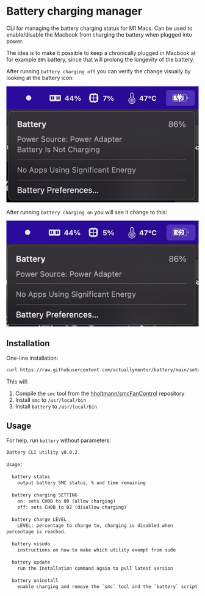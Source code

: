# Battery charging manager

CLI for managing the battery charging status for M1 Macs. Can be used to enable/disable the Macbook from charging the battery when plugged into power.

The idea is to make it possible to keep a chronically plugged in Macbook at for example `80%` battery, since that will prolong the longevity of the battery.

After running `battery charging off` you can verify the change visually by looking at the battery icon:

![Battery not charging](./screenshots/not-charging-screenshot.png)

After running `battery charging on` you will see it change to this:

![Battery charging](./screenshots/charging-screenshot.png)

## Installation

One-line installation:

```bash
curl https://raw.githubusercontent.com/actuallymentor/battery/main/setup.sh | sudo bash
````

This will:

1. Compile the `smc` tool from the [hholtmann/smcFanControl]( https://github.com/hholtmann/smcFanControl.git ) repository
2. Install `smc` to `/usr/local/bin`
3. Install `battery` to `/usr/local/bin`

## Usage

For help, run `battery` without parameters:

```
Battery CLI utility v0.0.2.

Usage: 

  battery status
    output battery SMC status, % and time remaining

  battery charging SETTING
    on: sets CH0B to 00 (allow charging)
    off: sets CH0B to 02 (disallow charging)

  battery charge LEVEL
    LEVEL: percentage to charge to, charging is disabled when percentage is reached.

  battery visudo
    instructions on how to make which utility exempt from sudo

  battery update
    run the installation command again to pull latest version

  battery uninstall
    enable charging and remove the `smc` tool and the `battery` script

```
